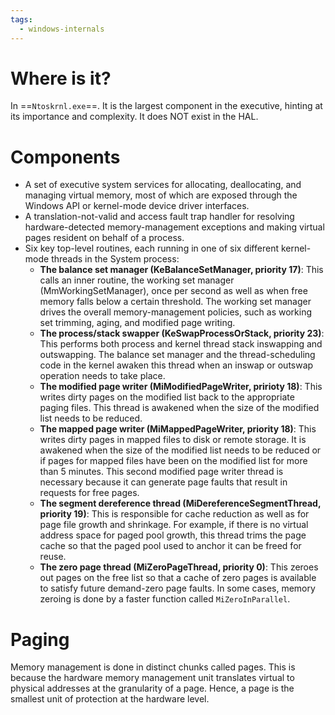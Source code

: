 ```yaml
---
tags:
  - windows-internals
---
```

# Where is it?
In ==`Ntoskrnl.exe`==. It is the largest component in the executive, hinting at its importance and complexity. It does NOT exist in the HAL.

# Components
- A set of executive system services for allocating, deallocating, and managing virtual memory, most of which are exposed through the Windows API or kernel-mode device driver interfaces.
- A translation-not-valid and access fault trap handler for resolving hardware-detected memory-management exceptions and making virtual pages resident on behalf of a process.
- Six key top-level routines, each running in one of six different kernel-mode threads in the System process:
	- **The balance set manager (KeBalanceSetManager, priority 17)**: This calls an inner routine, the working set manager (MmWorkingSetManager), once per second as well as when free memory falls below a certain threshold. The working set manager drives the overall memory-management policies, such as working set trimming, aging, and modified page writing.
	- **The process/stack swapper (KeSwapProcessOrStack, priority 23)**: This performs both process and kernel thread stack inswapping and outswapping. The balance set manager and the thread-scheduling code in the kernel awaken this thread when an inswap or outswap operation needs to take place.
	- **The modified page writer (MiModifiedPageWriter, pririoty 18)**: This writes dirty pages on the modified list back to the appropriate paging files. This thread is awakened when the size of the modified list needs to be reduced.
	- **The mapped page writer (MiMappedPageWriter, priority 18)**: This writes dirty pages in mapped files to disk or remote storage. It is awakened when the size of the modified list needs to be reduced or if pages for mapped files have been on the modified list for more than 5 minutes. This second modified page writer thread is necessary because it can generate page faults that result in requests for free pages.
	- **The segment dereference thread (MiDereferenceSegmentThread, priority 19)**: This is responsible for cache reduction as well as for page file growth and shrinkage. For example, if there is no virtual address space for paged pool growth, this thread trims the page cache so that the paged pool used to anchor it can be freed for reuse.
	- **The zero page thread (MiZeroPageThread, priority 0)**: This zeroes out pages on the free list so that a cache of zero pages is available to satisfy future demand-zero page faults. In some cases, memory zeroing is done by a faster function called `MiZeroInParallel`.

# Paging
Memory management is done in distinct chunks called pages. This is because the hardware memory management unit translates virtual to physical addresses at the granularity of a page. Hence, a page is the smallest unit of protection at the hardware level. 